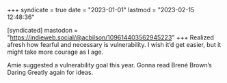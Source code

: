 +++
syndicate = true
date = "2023-01-01"
lastmod = "2023-02-15 12:48:36"

[syndicated]
mastodon = "https://indieweb.social/@acbilson/109614403562945223"
+++
Realized afresh how fearful and necessary is vulnerability. I wish it’d get easier, but it might take more courage as I age.

Amie suggested a vulnerability goal this year. Gonna read Brené Brown’s Daring Greatly again for ideas.
